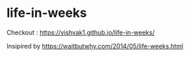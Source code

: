 # life-in-weeks

Checkout : https://vishvak1.github.io/life-in-weeks/

Insipired by https://waitbutwhy.com/2014/05/life-weeks.html
